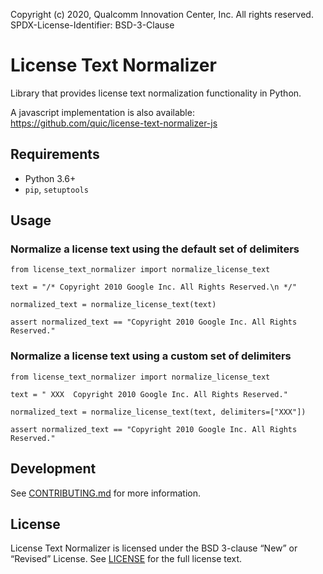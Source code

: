 Copyright (c) 2020, Qualcomm Innovation Center, Inc. All rights reserved.  
SPDX-License-Identifier: BSD-3-Clause  

# License Text Normalizer
Library that provides license text normalization functionality in Python.

A javascript implementation is also available: https://github.com/quic/license-text-normalizer-js

## Requirements
* Python 3.6+
* `pip`, `setuptools`

## Usage

### Normalize a license text using the default set of delimiters
```
from license_text_normalizer import normalize_license_text

text = "/* Copyright 2010 Google Inc. All Rights Reserved.\n */"

normalized_text = normalize_license_text(text)

assert normalized_text == "Copyright 2010 Google Inc. All Rights Reserved."
```

### Normalize a license text using a custom set of delimiters
```
from license_text_normalizer import normalize_license_text

text = " XXX  Copyright 2010 Google Inc. All Rights Reserved."

normalized_text = normalize_license_text(text, delimiters=["XXX"])

assert normalized_text == "Copyright 2010 Google Inc. All Rights Reserved."
```

## Development
See [CONTRIBUTING.md](CONTRIBUTING.md) for more information.

## License
License Text Normalizer is licensed under the BSD 3-clause “New” or “Revised” License. See [LICENSE](LICENSE) for the full license text.
